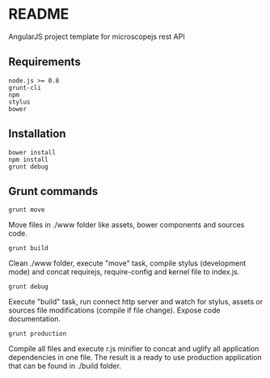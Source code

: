 README
======

AngularJS project template for microscopejs rest API

Requirements
------------

	node.js >= 0.8
	grunt-cli
	npm
	stylus
	bower

Installation
------------

	bower install
	npm install
	grunt debug

Grunt commands
--------------

	grunt move
Move files in ./www folder like assets, bower components and sources code.

	grunt build
Clean ./www folder, execute "move" task, compile stylus (development mode) and concat requirejs, require-config and kernel file to index.js.

	grunt debug
Execute "build" task, run connect http server and watch for stylus, assets or sources file modifications (compile if file change). Expose code documentation.

	grunt production
Compile all files and execute r.js minifier to concat and uglify all application dependencies in one file.
The result is a ready to use production application that can be found in ./build folder.
